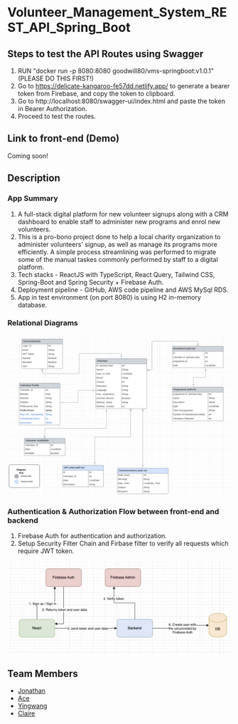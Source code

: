 # Volunteer_Management_System_REST_API_Spring_Boot

## Steps to test the API Routes using Swagger

1. RUN "docker run -p 8080:8080 goodwill80/vms-springboot:v1.0.1" (PLEASE DO THIS FIRST!)
2. Go to https://delicate-kangaroo-fe57dd.netlify.app/ to generate a bearer token from Firebase, and copy the token to clipboard.
3. Go to http://localhost:8080/swagger-ui/index.html and paste the token in Bearer Authorization.
4. Proceed to test the routes.

## Link to front-end (Demo)
Coming soon!

## Description
### App Summary
1. A full-stack digital platform for new volunteer signups along with a CRM dashboard to enable staff to administer new programs and enrol new volunteers.
2. This is a pro-bono project done to help a local charity organization to administer volunteers' signup, as well as manage its programs more efficiently. A simple process streamlining was performed to migrate some of the manual taskes commonly performed by staff to a digital platform.
3. Tech stacks - ReactJS with TypeScript, React Query, Tailwind CSS, Spring-Boot and Spring Security + Firebase Auth.
4. Deployment pipeline - GitHub, AWS code pipeline and AWS MySql RDS.
5. App in test environment (on port 8080) is using H2 in-memory database. 


### Relational Diagrams
![My Image](RelationalDiagrams.png)

### Authentication & Authorization Flow between front-end and backend
1. Firebase Auth for authentication and authorization.
2. Setup Security Filter Chain and Firbase filter to verify all requests which require JWT token.

![My Image](Auth_process.png)

## Team Members

- [Jonathan](https://github.com/goodwill80 "jonathan's github")
- [Ace](https://github.com/acetay "ace's github")
- [Yingwang](https://github.com/shiywsg "yingwang's github")
- [Claire](https://github.com/clairetkw "claire's github")
